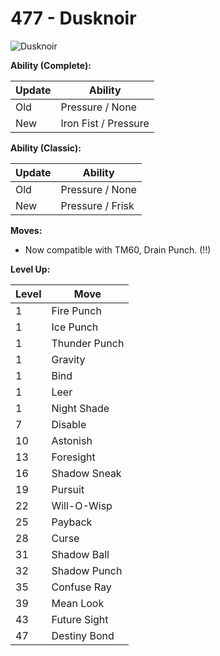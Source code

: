 # 477 - Dusknoir
![][477]

**Ability (Complete):**

Update | Ability
---    | ---
Old    | Pressure / None
New    | Iron Fist / Pressure

**Ability (Classic):**

Update | Ability
---    | ---
Old    | Pressure / None
New    | Pressure / Frisk

**Moves:**

 - Now compatible with TM60, Drain Punch. (!!)

**Level Up:**

Level | Move
---   | ---
  1   | Fire Punch
  1   | Ice Punch
  1   | Thunder Punch
  1   | Gravity
  1   | Bind
  1   | Leer
  1   | Night Shade
  7   | Disable
 10   | Astonish
 13   | Foresight
 16   | Shadow Sneak
 19   | Pursuit
 22   | Will-O-Wisp
 25   | Payback
 28   | Curse
 31   | Shadow Ball
 32   | Shadow Punch
 35   | Confuse Ray
 39   | Mean Look
 43   | Future Sight
 47   | Destiny Bond



[477]: https://raw.githubusercontent.com/PokeAPI/sprites/master/sprites/pokemon/477.png "Dusknoir"
